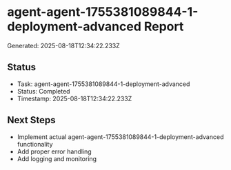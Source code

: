 # agent-agent-1755381089844-1-deployment-advanced Report

Generated: 2025-08-18T12:34:22.233Z

## Status
- Task: agent-agent-1755381089844-1-deployment-advanced
- Status: Completed
- Timestamp: 2025-08-18T12:34:22.233Z

## Next Steps
- Implement actual agent-agent-1755381089844-1-deployment-advanced functionality
- Add proper error handling
- Add logging and monitoring
